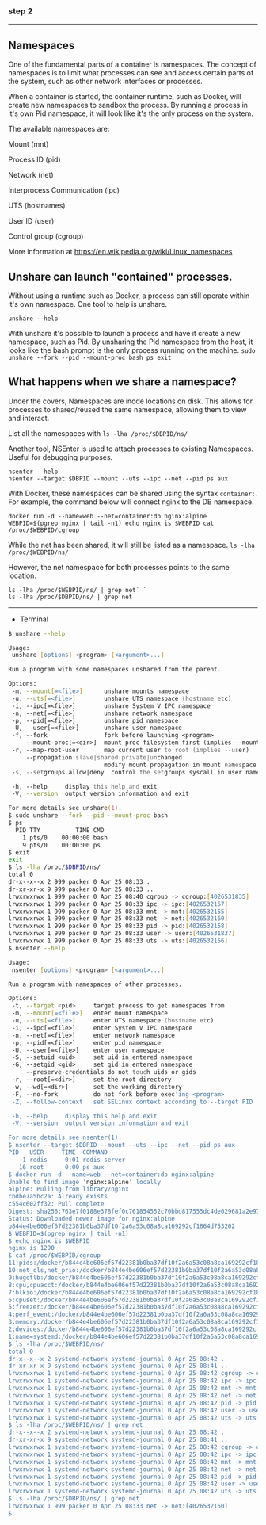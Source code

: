 ### step 2

***

## Namespaces

One of the fundamental parts of a container is namespaces. The concept of namespaces is to limit what processes can see and access certain parts of the system, such as other network interfaces or processes.

When a container is started, the container runtime, such as Docker, will create new namespaces to sandbox the process. By running a process in it's own Pid namespace, it will look like it's the only process on the system.

The available namespaces are:

Mount (mnt)

Process ID (pid)

Network (net)

Interprocess Communication (ipc)

UTS (hostnames)

User ID (user)

Control group (cgroup)

More information at https://en.wikipedia.org/wiki/Linux_namespaces

## Unshare can launch "contained" processes.

Without using a runtime such as Docker, a process can still operate within it's own namespace. One tool to help is unshare.

```
unshare --help
```

With unshare it's possible to launch a process and have it create a new namespace, such as Pid. By unsharing the Pid namespace from the host, it looks like the bash prompt is the only process running on the machine. `sudo unshare --fork --pid --mount-proc bash ps exit`

## What happens when we share a namespace?

Under the covers, Namespaces are inode locations on disk. This allows for processes to shared/reused the same namespace, allowing them to view and interact.

List all the namespaces with `ls -lha /proc/$DBPID/ns/`

Another tool, NSEnter is used to attach processes to existing Namespaces. Useful for debugging purposes.

```
nsenter --help
nsenter --target $DBPID --mount --uts --ipc --net --pid ps aux
```

With Docker, these namespaces can be shared using the syntax `container:`. For example, the command below will connect nginx to the DB namespace.

```
docker run -d --name=web --net=container:db nginx:alpine WEBPID=$(pgrep nginx | tail -n1) echo nginx is $WEBPID cat /proc/$WEBPID/cgroup
```

While the net has been shared, it will still be listed as a namespace. `ls -lha /proc/$WEBPID/ns/`

However, the net namespace for both processes points to the same location.

```
ls -lha /proc/$WEBPID/ns/ | grep net` `
ls -lha /proc/$DBPID/ns/ | grep net
```

***

* Terminal 

```zsh
$ unshare --help

Usage:
 unshare [options] <program> [<argument>...]

Run a program with some namespaces unshared from the parent.

Options:
 -m, --mount[=<file>]      unshare mounts namespace
 -u, --uts[=<file>]        unshare UTS namespace (hostname etc)
 -i, --ipc[=<file>]        unshare System V IPC namespace
 -n, --net[=<file>]        unshare network namespace
 -p, --pid[=<file>]        unshare pid namespace
 -U, --user[=<file>]       unshare user namespace
 -f, --fork                fork before launching <program>
     --mount-proc[=<dir>]  mount proc filesystem first (implies --mount)
 -r, --map-root-user       map current user to root (implies --user)
     --propagation slave|shared|private|unchanged
                           modify mount propagation in mount namespace
 -s, --setgroups allow|deny  control the setgroups syscall in user namespaces

 -h, --help     display this help and exit
 -V, --version  output version information and exit

For more details see unshare(1).
$ sudo unshare --fork --pid --mount-proc bash
$ ps
  PID TTY          TIME CMD
    1 pts/0    00:00:00 bash
    9 pts/0    00:00:00 ps
$ exit
exit
$ ls -lha /proc/$DBPID/ns/
total 0
dr-x--x--x 2 999 packer 0 Apr 25 08:33 .
dr-xr-xr-x 9 999 packer 0 Apr 25 08:33 ..
lrwxrwxrwx 1 999 packer 0 Apr 25 08:40 cgroup -> cgroup:[4026531835]
lrwxrwxrwx 1 999 packer 0 Apr 25 08:33 ipc -> ipc:[4026532157]
lrwxrwxrwx 1 999 packer 0 Apr 25 08:33 mnt -> mnt:[4026532155]
lrwxrwxrwx 1 999 packer 0 Apr 25 08:33 net -> net:[4026532160]
lrwxrwxrwx 1 999 packer 0 Apr 25 08:33 pid -> pid:[4026532158]
lrwxrwxrwx 1 999 packer 0 Apr 25 08:33 user -> user:[4026531837]
lrwxrwxrwx 1 999 packer 0 Apr 25 08:33 uts -> uts:[4026532156]
$ nsenter --help

Usage:
 nsenter [options] <program> [<argument>...]

Run a program with namespaces of other processes.

Options:
 -t, --target <pid>     target process to get namespaces from
 -m, --mount[=<file>]   enter mount namespace
 -u, --uts[=<file>]     enter UTS namespace (hostname etc)
 -i, --ipc[=<file>]     enter System V IPC namespace
 -n, --net[=<file>]     enter network namespace
 -p, --pid[=<file>]     enter pid namespace
 -U, --user[=<file>]    enter user namespace
 -S, --setuid <uid>     set uid in entered namespace
 -G, --setgid <gid>     set gid in entered namespace
     --preserve-credentials do not touch uids or gids
 -r, --root[=<dir>]     set the root directory
 -w, --wd[=<dir>]       set the working directory
 -F, --no-fork          do not fork before exec'ing <program>
 -Z, --follow-context   set SELinux context according to --target PID

 -h, --help     display this help and exit
 -V, --version  output version information and exit

For more details see nsenter(1).
$ nsenter --target $DBPID --mount --uts --ipc --net --pid ps aux
PID   USER     TIME  COMMAND
    1 redis     0:01 redis-server
   16 root      0:00 ps aux
$ docker run -d --name=web --net=container:db nginx:alpine
Unable to find image 'nginx:alpine' locally
alpine: Pulling from library/nginx
cbdbe7a5bc2a: Already exists
c554c602ff32: Pull complete
Digest: sha256:763e7f0188e378fef0c761854552c70bbd817555dc4de029681a2e972e25e30e
Status: Downloaded newer image for nginx:alpine
b844e4be606ef57d22381b0ba37df10f2a6a53c08a8ca169292cf1864d753202
$ WEBPID=$(pgrep nginx | tail -n1)
$ echo nginx is $WEBPID
nginx is 1290
$ cat /proc/$WEBPID/cgroup
11:pids:/docker/b844e4be606ef57d22381b0ba37df10f2a6a53c08a8ca169292cf1864d753202
10:net_cls,net_prio:/docker/b844e4be606ef57d22381b0ba37df10f2a6a53c08a8ca169292cf1864d753202
9:hugetlb:/docker/b844e4be606ef57d22381b0ba37df10f2a6a53c08a8ca169292cf1864d753202
8:cpu,cpuacct:/docker/b844e4be606ef57d22381b0ba37df10f2a6a53c08a8ca169292cf1864d753202
7:blkio:/docker/b844e4be606ef57d22381b0ba37df10f2a6a53c08a8ca169292cf1864d753202
6:cpuset:/docker/b844e4be606ef57d22381b0ba37df10f2a6a53c08a8ca169292cf1864d753202
5:freezer:/docker/b844e4be606ef57d22381b0ba37df10f2a6a53c08a8ca169292cf1864d753202
4:perf_event:/docker/b844e4be606ef57d22381b0ba37df10f2a6a53c08a8ca169292cf1864d753202
3:memory:/docker/b844e4be606ef57d22381b0ba37df10f2a6a53c08a8ca169292cf1864d753202
2:devices:/docker/b844e4be606ef57d22381b0ba37df10f2a6a53c08a8ca169292cf1864d753202
1:name=systemd:/docker/b844e4be606ef57d22381b0ba37df10f2a6a53c08a8ca169292cf1864d753202
$ ls -lha /proc/$WEBPID/ns/
total 0
dr-x--x--x 2 systemd-network systemd-journal 0 Apr 25 08:42 .
dr-xr-xr-x 9 systemd-network systemd-journal 0 Apr 25 08:41 ..
lrwxrwxrwx 1 systemd-network systemd-journal 0 Apr 25 08:42 cgroup -> cgroup:[4026531835]
lrwxrwxrwx 1 systemd-network systemd-journal 0 Apr 25 08:42 ipc -> ipc:[4026532225]
lrwxrwxrwx 1 systemd-network systemd-journal 0 Apr 25 08:42 mnt -> mnt:[4026532223]
lrwxrwxrwx 1 systemd-network systemd-journal 0 Apr 25 08:42 net -> net:[4026532160]
lrwxrwxrwx 1 systemd-network systemd-journal 0 Apr 25 08:42 pid -> pid:[4026532226]
lrwxrwxrwx 1 systemd-network systemd-journal 0 Apr 25 08:42 user -> user:[4026531837]
lrwxrwxrwx 1 systemd-network systemd-journal 0 Apr 25 08:42 uts -> uts:[4026532224]
$ ls -lha /proc/$WEBPID/ns/ | grep net
dr-x--x--x 2 systemd-network systemd-journal 0 Apr 25 08:42 .
dr-xr-xr-x 9 systemd-network systemd-journal 0 Apr 25 08:41 ..
lrwxrwxrwx 1 systemd-network systemd-journal 0 Apr 25 08:42 cgroup -> cgroup:[4026531835]
lrwxrwxrwx 1 systemd-network systemd-journal 0 Apr 25 08:42 ipc -> ipc:[4026532225]
lrwxrwxrwx 1 systemd-network systemd-journal 0 Apr 25 08:42 mnt -> mnt:[4026532223]
lrwxrwxrwx 1 systemd-network systemd-journal 0 Apr 25 08:42 net -> net:[4026532160]
lrwxrwxrwx 1 systemd-network systemd-journal 0 Apr 25 08:42 pid -> pid:[4026532226]
lrwxrwxrwx 1 systemd-network systemd-journal 0 Apr 25 08:42 user -> user:[4026531837]
lrwxrwxrwx 1 systemd-network systemd-journal 0 Apr 25 08:42 uts -> uts:[4026532224]
$ ls -lha /proc/$DBPID/ns/ | grep net
lrwxrwxrwx 1 999 packer 0 Apr 25 08:33 net -> net:[4026532160]
$
```

